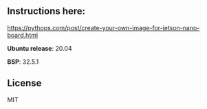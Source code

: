 ## Instructions here:

https://pythops.com/post/create-your-own-image-for-jetson-nano-board.html

**Ubuntu release**: 20.04

**BSP**: 32.5.1

## License
MIT
